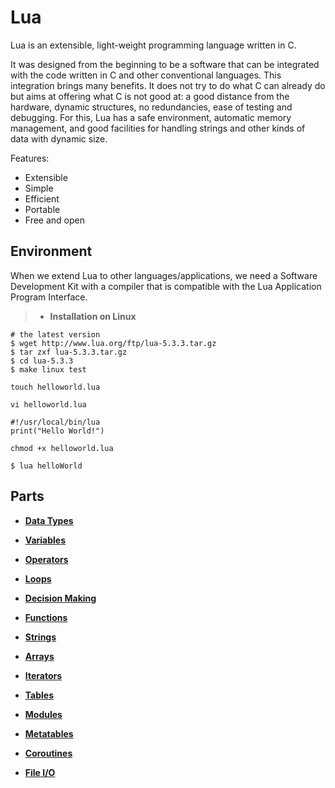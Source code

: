 # Lua
Lua is an extensible, light-weight programming language written in C. 

It was designed from the beginning to be a software that can be integrated with the code written in C and other conventional languages. This integration brings many benefits. It does not try to do what C can already do but aims at offering what C is not good at: a good distance from the hardware, dynamic structures, no redundancies, ease of testing and debugging. 
For this, Lua has a safe environment, automatic memory management, and good facilities for handling strings and other kinds of data with dynamic size.

Features:
* Extensible
* Simple
* Efficient
* Portable
* Free and open

## Environment

When we extend Lua to other languages/applications, we need a Software Development Kit with a compiler that is compatible with the Lua Application Program Interface.

> * **Installation on Linux**

```
# the latest version
$ wget http://www.lua.org/ftp/lua-5.3.3.tar.gz
$ tar zxf lua-5.3.3.tar.gz
$ cd lua-5.3.3
$ make linux test

touch helloworld.lua

vi helloworld.lua

#!/usr/local/bin/lua
print("Hello World!")

chmod +x helloworld.lua

$ lua helloWorld
```

## Parts

* **[Data Types](data-types.md)**

* **[Variables](variables.md)**

* **[Operators](operators.md)**

* **[Loops](loops.md)**

* **[Decision Making](decision-making.md)**

* **[Functions](functions.md)**

* **[Strings](strings.md)**

* **[Arrays](arrays.md)**

* **[Iterators](iterators.md)**

* **[Tables](tables.md)**

* **[Modules](modules.md)**

* **[Metatables](metatables.md)**

* **[Coroutines](coroutines.md)**

* **[File I/O](file.md)**
